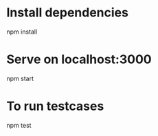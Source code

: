 # Install dependencies

npm install

# Serve on localhost:3000

npm start

# To run testcases

npm test

